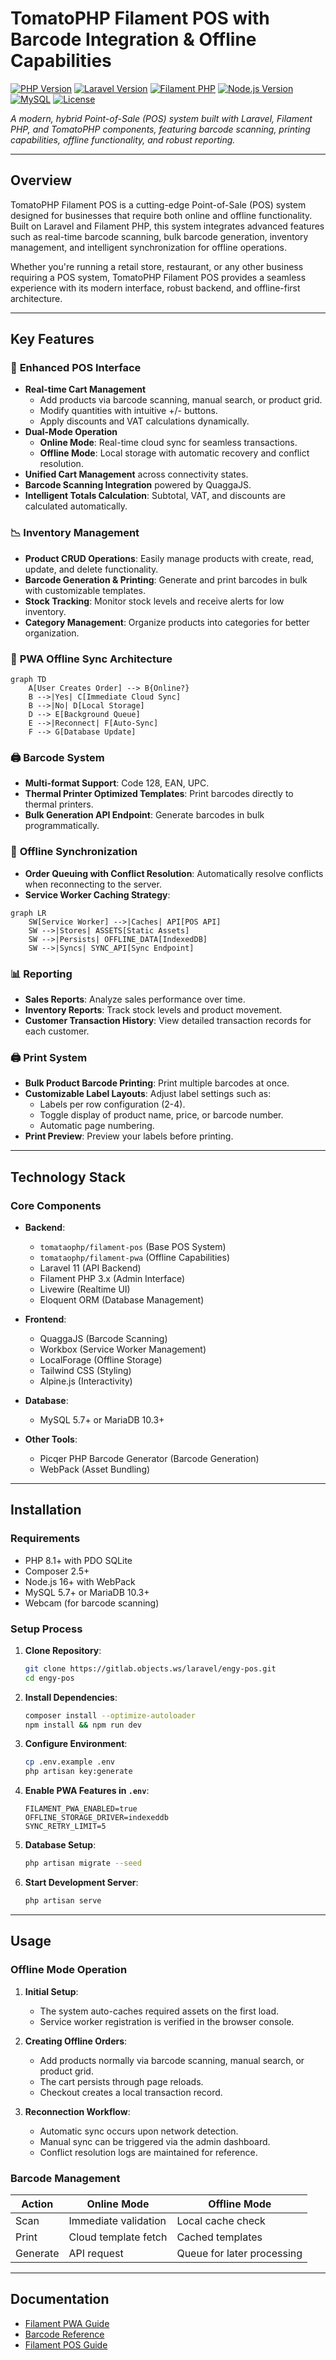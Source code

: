 # TomatoPHP Filament POS with Barcode Integration & Offline Capabilities

[![PHP Version](https://img.shields.io/badge/PHP-%3E%3D8.1-blue)](https://www.php.net/)
[![Laravel Version](https://img.shields.io/badge/Laravel-11.x-red)](https://laravel.com/)
[![Filament PHP](https://img.shields.io/badge/Filament%20PHP-3.x-green)](https://filamentphp.com/)
[![Node.js Version](https://img.shields.io/badge/Node.js-%3E%3D16-yellow)](https://nodejs.org/)
[![MySQL](https://img.shields.io/badge/MySQL-%3E%3D5.7-orange)](https://www.mysql.com/)
[![License](https://img.shields.io/badge/License-MIT-lightgrey)](LICENSE)

*A modern, hybrid Point-of-Sale (POS) system built with Laravel, Filament PHP, and TomatoPHP components, featuring barcode scanning, printing capabilities, offline functionality, and robust reporting.*


---

## Overview

TomatoPHP Filament POS is a cutting-edge Point-of-Sale (POS) system designed for businesses that require both online and offline functionality. Built on Laravel and Filament PHP, this system integrates advanced features such as real-time barcode scanning, bulk barcode generation, inventory management, and intelligent synchronization for offline operations.

Whether you're running a retail store, restaurant, or any other business requiring a POS system, TomatoPHP Filament POS provides a seamless experience with its modern interface, robust backend, and offline-first architecture.

---

## Key Features

### 🛒 **Enhanced POS Interface**
- **Real-time Cart Management**
  - Add products via barcode scanning, manual search, or product grid.
  - Modify quantities with intuitive +/- buttons.
  - Apply discounts and VAT calculations dynamically.
- **Dual-Mode Operation**
  - **Online Mode**: Real-time cloud sync for seamless transactions.
  - **Offline Mode**: Local storage with automatic recovery and conflict resolution.
- **Unified Cart Management** across connectivity states.
- **Barcode Scanning Integration** powered by QuaggaJS.
- **Intelligent Totals Calculation**: Subtotal, VAT, and discounts are calculated automatically.

### 📉 **Inventory Management**
- **Product CRUD Operations**: Easily manage products with create, read, update, and delete functionality.
- **Barcode Generation & Printing**: Generate and print barcodes in bulk with customizable templates.
- **Stock Tracking**: Monitor stock levels and receive alerts for low inventory.
- **Category Management**: Organize products into categories for better organization.

### 📶 **PWA Offline Sync Architecture**
```mermaid
graph TD
    A[User Creates Order] --> B{Online?}
    B -->|Yes| C[Immediate Cloud Sync]
    B -->|No| D[Local Storage]
    D --> E[Background Queue]
    E -->|Reconnect| F[Auto-Sync]
    F --> G[Database Update]
```

### 🖨️ **Barcode System**
- **Multi-format Support**: Code 128, EAN, UPC.
- **Thermal Printer Optimized Templates**: Print barcodes directly to thermal printers.
- **Bulk Generation API Endpoint**: Generate barcodes in bulk programmatically.

### 🔄 **Offline Synchronization**
- **Order Queuing with Conflict Resolution**: Automatically resolve conflicts when reconnecting to the server.
- **Service Worker Caching Strategy**:
```mermaid
graph LR
    SW[Service Worker] -->|Caches| API[POS API]
    SW -->|Stores| ASSETS[Static Assets]
    SW -->|Persists| OFFLINE_DATA[IndexedDB]
    SW -->|Syncs| SYNC_API[Sync Endpoint]
```

### 📊 **Reporting**
- **Sales Reports**: Analyze sales performance over time.
- **Inventory Reports**: Track stock levels and product movement.
- **Customer Transaction History**: View detailed transaction records for each customer.

### 🖨️ **Print System**
- **Bulk Product Barcode Printing**: Print multiple barcodes at once.
- **Customizable Label Layouts**: Adjust label settings such as:
  - Labels per row configuration (2-4).
  - Toggle display of product name, price, or barcode number.
  - Automatic page numbering.
- **Print Preview**: Preview your labels before printing.

---

## Technology Stack

### **Core Components**
- **Backend**:
  - `tomataophp/filament-pos` (Base POS System)
  - `tomataophp/filament-pwa` (Offline Capabilities)
  - Laravel 11 (API Backend)
  - Filament PHP 3.x (Admin Interface)
  - Livewire (Realtime UI)
  - Eloquent ORM (Database Management)

- **Frontend**:
  - QuaggaJS (Barcode Scanning)
  - Workbox (Service Worker Management)
  - LocalForage (Offline Storage)
  - Tailwind CSS (Styling)
  - Alpine.js (Interactivity)

- **Database**:
  - MySQL 5.7+ or MariaDB 10.3+

- **Other Tools**:
  - Picqer PHP Barcode Generator (Barcode Generation)
  - WebPack (Asset Bundling)

---

## Installation

### **Requirements**
- PHP 8.1+ with PDO SQLite
- Composer 2.5+
- Node.js 16+ with WebPack
- MySQL 5.7+ or MariaDB 10.3+
- Webcam (for barcode scanning)

### **Setup Process**
1. **Clone Repository**:
   ```bash
   git clone https://gitlab.objects.ws/laravel/engy-pos.git
   cd engy-pos
   ```

2. **Install Dependencies**:
   ```bash
   composer install --optimize-autoloader
   npm install && npm run dev
   ```

3. **Configure Environment**:
   ```bash
   cp .env.example .env
   php artisan key:generate
   ```

4. **Enable PWA Features in `.env`**:
   ```env
   FILAMENT_PWA_ENABLED=true
   OFFLINE_STORAGE_DRIVER=indexeddb
   SYNC_RETRY_LIMIT=5
   ```

5. **Database Setup**:
   ```bash
   php artisan migrate --seed
   ```

6. **Start Development Server**:
   ```bash
   php artisan serve
   ```

---

## Usage

### **Offline Mode Operation**
1. **Initial Setup**:
   - The system auto-caches required assets on the first load.
   - Service worker registration is verified in the browser console.

2. **Creating Offline Orders**:
   - Add products normally via barcode scanning, manual search, or product grid.
   - The cart persists through page reloads.
   - Checkout creates a local transaction record.

3. **Reconnection Workflow**:
   - Automatic sync occurs upon network detection.
   - Manual sync can be triggered via the admin dashboard.
   - Conflict resolution logs are maintained for reference.

### **Barcode Management**
| Action | Online Mode | Offline Mode |
|--------|-------------|--------------|
| Scan | Immediate validation | Local cache check |
| Print | Cloud template fetch | Cached templates |
| Generate | API request | Queue for later processing |

---

## Documentation

- [Filament PWA Guide](https://tomatophp.com/en/open-source/filament-pwa)
- [Barcode Reference](https://github.com/ericblade/quagga2)
- [Filament POS Guide](https://tomatophp.com/en/open-source/filament-pos)

